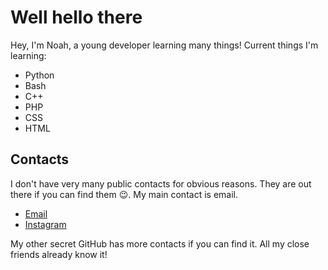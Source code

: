 # Well hello there

Hey, I'm Noah, a young developer learning many things! Current things I'm learning:

- Python
- Bash
- C++
- PHP
- CSS
- HTML

## Contacts

I don't have very many public contacts for obvious reasons. They are out there if you can find them :wink:. My main contact is email.
- [Email](mailto:noah@snowa.tech)
- [Instagram](https://instagram.com/noahsnowa)

My other secret GitHub has more contacts if you can find it. All my close friends already know it!

<!--
**NoahSnowa/NoahSnowa** is a ✨ _special_ ✨ repository because its `README.md` (this file) appears on your GitHub profile.

Here are some ideas to get you started:

- 🔭 I’m currently working on ...
- 🌱 I’m currently learning ...
- 👯 I’m looking to collaborate on ...
- 🤔 I’m looking for help with ...
- 💬 Ask me about ...
- 📫 How to reach me: ...
- 😄 Pronouns: ...
- ⚡ Fun fact: ...
-->
